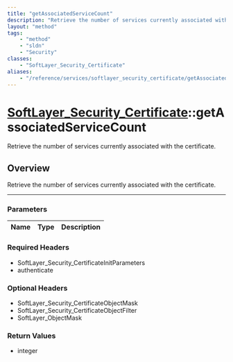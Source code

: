 ```yaml
---
title: "getAssociatedServiceCount"
description: "Retrieve the number of services currently associated with the certificate."
layout: "method"
tags:
    - "method"
    - "sldn"
    - "Security"
classes:
    - "SoftLayer_Security_Certificate"
aliases:
    - "/reference/services/softlayer_security_certificate/getAssociatedServiceCount"
---
```

# [SoftLayer_Security_Certificate](/reference/services/SoftLayer_Security_Certificate)::getAssociatedServiceCount


Retrieve the number of services currently associated with the certificate.


## Overview 
Retrieve the number of services currently associated with the certificate.

-----

### Parameters 
|Name | Type | Description |
| --- | --- | --- |


### Required Headers
* SoftLayer_Security_CertificateInitParameters
* authenticate


### Optional Headers
* SoftLayer_Security_CertificateObjectMask
* SoftLayer_Security_CertificateObjectFilter
* SoftLayer_ObjectMask

### Return Values
* integer




